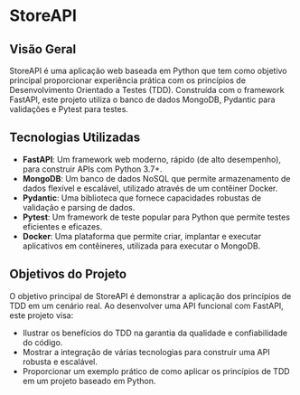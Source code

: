 # StoreAPI

## Visão Geral

StoreAPI é uma aplicação web baseada em Python que tem como objetivo principal proporcionar experiência prática com os princípios de Desenvolvimento Orientado a Testes (TDD). Construída com o framework FastAPI, este projeto utiliza o banco de dados MongoDB, Pydantic para validações e Pytest para testes.

## Tecnologias Utilizadas

- **FastAPI**: Um framework web moderno, rápido (de alto desempenho), para construir APIs com Python 3.7+.
- **MongoDB**: Um banco de dados NoSQL que permite armazenamento de dados flexível e escalável, utilizado através de um contêiner Docker.
- **Pydantic**: Uma biblioteca que fornece capacidades robustas de validação e parsing de dados.
- **Pytest**: Um framework de teste popular para Python que permite testes eficientes e eficazes.
- **Docker**: Uma plataforma que permite criar, implantar e executar aplicativos em contêineres, utilizada para executar o MongoDB.

## Objetivos do Projeto

O objetivo principal de StoreAPI é demonstrar a aplicação dos princípios de TDD em um cenário real. Ao desenvolver uma API funcional com FastAPI, este projeto visa:

- Ilustrar os benefícios do TDD na garantia da qualidade e confiabilidade do código.
- Mostrar a integração de várias tecnologias para construir uma API robusta e escalável.
- Proporcionar um exemplo prático de como aplicar os princípios de TDD em um projeto baseado em Python.
